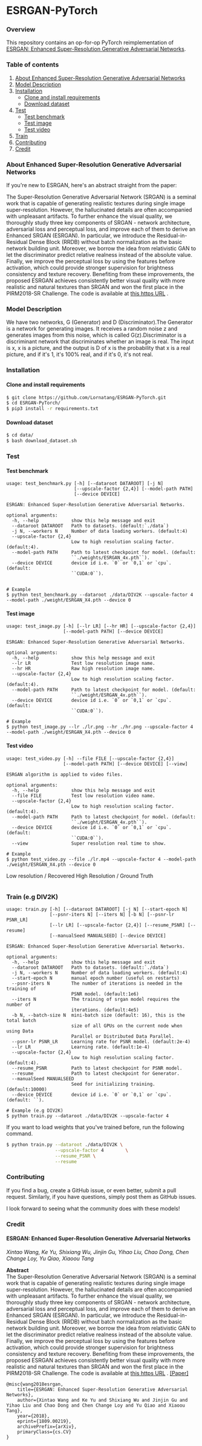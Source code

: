 # ESRGAN-PyTorch

### Overview
This repository contains an op-for-op PyTorch reimplementation of [ESRGAN: Enhanced Super-Resolution Generative Adversarial Networks](https://arxiv.org/abs/1809.00219).

### Table of contents
1. [About Enhanced Super-Resolution Generative Adversarial Networks](#about-enhanced-super-resolution-generative-adversarial-networks)
2. [Model Description](#model-description)
3. [Installation](#installation)
    * [Clone and install requirements](#clone-and-install-requirements)
    * [Download dataset](#download-dataset)
4. [Test](#test)
    * [Test benchmark](#test-benchmark)
    * [Test image](#test-image)
    * [Test video](#test-video)
4. [Train](#train-eg-div2k)
5. [Contributing](#contributing) 
6. [Credit](#credit)

### About Enhanced Super-Resolution Generative Adversarial Networks

If you're new to ESRGAN, here's an abstract straight from the paper:

The Super-Resolution Generative Adversarial Network (SRGAN) is a seminal work that is capable of generating 
realistic textures during single image super-resolution. However, the hallucinated details are often accompanied 
with unpleasant artifacts. To further enhance the visual quality, we thoroughly study three key components of 
SRGAN - network architecture, adversarial loss and perceptual loss, and improve each of them to derive 
an Enhanced SRGAN (ESRGAN). In particular, we introduce the Residual-in-Residual Dense Block (RRDB) without 
batch normalization as the basic network building unit. Moreover, we borrow the idea from relativistic GAN 
to let the discriminator predict relative realness instead of the absolute value. Finally, we improve the 
perceptual loss by using the features before activation, which could provide stronger supervision for brightness 
consistency and texture recovery. Benefiting from these improvements, the proposed ESRGAN achieves consistently 
better visual quality with more realistic and natural textures than SRGAN and won the first place in 
the PIRM2018-SR Challenge. The code is available at [this https URL](https://github.com/xinntao/ESRGAN) .

### Model Description

We have two networks, G (Generator) and D (Discriminator).The Generator is a network for generating images. 
It receives a random noise z and generates images from this noise, which is called G(z).Discriminator is 
a discriminant network that discriminates whether an image is real. The input is x, x is a picture, 
and the output is D of x is the probability that x is a real picture, and if it's 1, it's 100% real, 
and if it's 0, it's not real.

### Installation

#### Clone and install requirements

```bash
$ git clone https://github.com/Lornatang/ESRGAN-PyTorch.git
$ cd ESRGAN-PyTorch/
$ pip3 install -r requirements.txt
```

#### Download dataset

```bash
$ cd data/
$ bash download_dataset.sh
```

### Test

#### Test benchmark

```text
usage: test_benchmark.py [-h] [--dataroot DATAROOT] [-j N]
                         [--upscale-factor {2,4}] [--model-path PATH]
                         [--device DEVICE]

ESRGAN: Enhanced Super-Resolution Generative Adversarial Networks.

optional arguments:
  -h, --help            show this help message and exit
  --dataroot DATAROOT   Path to datasets. (default:`./data`)
  -j N, --workers N     Number of data loading workers. (default:4)
  --upscale-factor {2,4}
                        Low to high resolution scaling factor. (default:4).
  --model-path PATH     Path to latest checkpoint for model. (default:
                        ``./weights/ESRGAN_4x.pth``).
  --device DEVICE       device id i.e. `0` or `0,1` or `cpu`. (default:
                        ``CUDA:0``).


# Example
$ python test_benchmark.py --dataroot ./data/DIV2K --upscale-factor 4 --model-path ./weight/ESRGAN_X4.pth --device 0
```

#### Test image

```text
usage: test_image.py [-h] [--lr LR] [--hr HR] [--upscale-factor {2,4}]
                     [--model-path PATH] [--device DEVICE]

ESRGAN: Enhanced Super-Resolution Generative Adversarial Networks.

optional arguments:
  -h, --help            show this help message and exit
  --lr LR               Test low resolution image name.
  --hr HR               Raw high resolution image name.
  --upscale-factor {2,4}
                        Low to high resolution scaling factor. (default:4).
  --model-path PATH     Path to latest checkpoint for model. (default:
                        ``./weight/ESRGAN_4x.pth``).
  --device DEVICE       device id i.e. `0` or `0,1` or `cpu`. (default:
                        ``CUDA:0``).

# Example
$ python test_image.py --lr ./lr.png --hr ./hr.png --upscale-factor 4 --model-path ./weight/ESRGAN_X4.pth --device 0
```

#### Test video

```text
usage: test_video.py [-h] --file FILE [--upscale-factor {2,4}]
                     [--model-path PATH] [--device DEVICE] [--view]

ESRGAN algorithm is applied to video files.

optional arguments:
  -h, --help            show this help message and exit
  --file FILE           Test low resolution video name.
  --upscale-factor {2,4}
                        Low to high resolution scaling factor. (default:4).
  --model-path PATH     Path to latest checkpoint for model. (default:
                        ``./weight/ESRGAN_4x.pth``).
  --device DEVICE       device id i.e. `0` or `0,1` or `cpu`. (default:
                        ``CUDA:0``).
  --view                Super resolution real time to show.

# Example
$ python test_video.py --file ./lr.mp4 --upscale-factor 4 --model-path ./weight/ESRGAN_X4.pth --device 0
```

Low resolution / Recovered High Resolution / Ground Truth

<span align="center"><img src="assets/result.png" alt="">
</span>

### Train (e.g DIV2K)

```text
usage: train.py [-h] [--dataroot DATAROOT] [-j N] [--start-epoch N]
                [--psnr-iters N] [--iters N] [-b N] [--psnr-lr PSNR_LR]
                [--lr LR] [--upscale-factor {2,4}] [--resume_PSNR] [--resume]
                [--manualSeed MANUALSEED] [--device DEVICE]

ESRGAN: Enhanced Super-Resolution Generative Adversarial Networks.

optional arguments:
  -h, --help            show this help message and exit
  --dataroot DATAROOT   Path to datasets. (default:`./data`)
  -j N, --workers N     Number of data loading workers. (default:4)
  --start-epoch N       manual epoch number (useful on restarts)
  --psnr-iters N        The number of iterations is needed in the training of
                        PSNR model. (default:1e6)
  --iters N             The training of srgan model requires the number of
                        iterations. (default:4e5)
  -b N, --batch-size N  mini-batch size (default: 16), this is the total batch
                        size of all GPUs on the current node when using Data
                        Parallel or Distributed Data Parallel.
  --psnr-lr PSNR_LR     Learning rate for PSNR model. (default:2e-4)
  --lr LR               Learning rate. (default:1e-4)
  --upscale-factor {2,4}
                        Low to high resolution scaling factor. (default:4).
  --resume_PSNR         Path to latest checkpoint for PSNR model.
  --resume              Path to latest checkpoint for Generator.
  --manualSeed MANUALSEED
                        Seed for initializing training. (default:10000)
  --device DEVICE       device id i.e. `0` or `0,1` or `cpu`. (default: ``).

# Example (e.g DIV2K)
$ python train.py --dataroot ./data/DIV2K --upscale-factor 4
```

If you want to load weights that you've trained before, run the following command.

```bash
$ python train.py --dataroot ./data/DIV2K \
                  --upscale-factor 4        \
                  --resume_PSNR \
                  --resume
```

### Contributing

If you find a bug, create a GitHub issue, or even better, submit a pull request. Similarly, if you have questions, simply post them as GitHub issues.   

I look forward to seeing what the community does with these models! 

### Credit

#### ESRGAN: Enhanced Super-Resolution Generative Adversarial Networks
_Xintao Wang, Ke Yu, Shixiang Wu, Jinjin Gu, Yihao Liu, Chao Dong, Chen Change Loy, Yu Qiao, Xiaoou Tang_ <br>

**Abstract** <br>
The Super-Resolution Generative Adversarial Network (SRGAN) is a seminal work that is capable of generating 
realistic textures during single image super-resolution. However, the hallucinated details are often accompanied 
with unpleasant artifacts. To further enhance the visual quality, we thoroughly study three key components of 
SRGAN - network architecture, adversarial loss and perceptual loss, and improve each of them to derive 
an Enhanced SRGAN (ESRGAN). In particular, we introduce the Residual-in-Residual Dense Block (RRDB) without 
batch normalization as the basic network building unit. Moreover, we borrow the idea from relativistic GAN 
to let the discriminator predict relative realness instead of the absolute value. Finally, we improve the 
perceptual loss by using the features before activation, which could provide stronger supervision for brightness 
consistency and texture recovery. Benefiting from these improvements, the proposed ESRGAN achieves consistently 
better visual quality with more realistic and natural textures than SRGAN and won the first place in 
the PIRM2018-SR Challenge. The code is available at [this https URL](https://github.com/xinntao/ESRGAN) .
[[Paper]](https://arxiv.org/pdf/1609.04802)

```
@misc{wang2018esrgan,
    title={ESRGAN: Enhanced Super-Resolution Generative Adversarial Networks},
    author={Xintao Wang and Ke Yu and Shixiang Wu and Jinjin Gu and Yihao Liu and Chao Dong and Chen Change Loy and Yu Qiao and Xiaoou Tang},
    year={2018},
    eprint={1809.00219},
    archivePrefix={arXiv},
    primaryClass={cs.CV}
}
```
